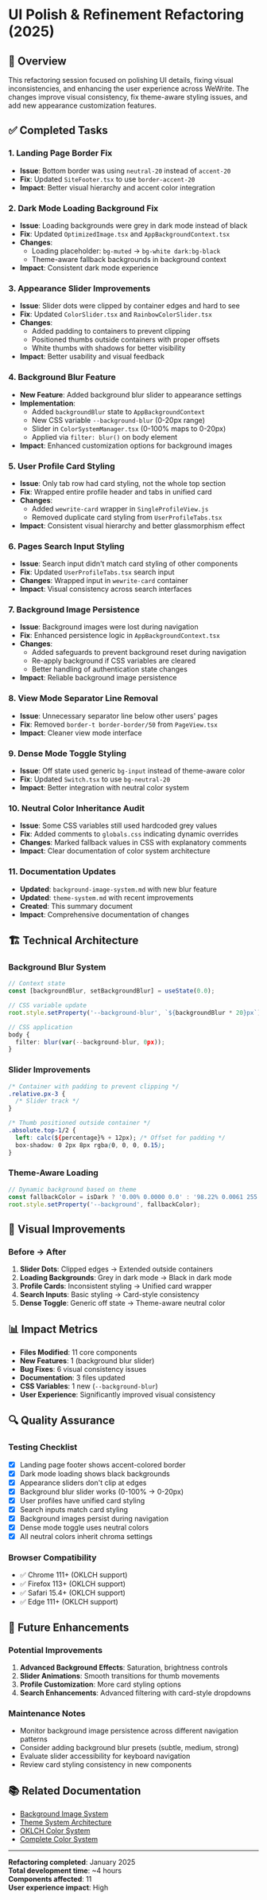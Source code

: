 # UI Polish & Refinement Refactoring (2025)

## 🎯 **Overview**

This refactoring session focused on polishing UI details, fixing visual inconsistencies, and enhancing the user experience across WeWrite. The changes improve visual consistency, fix theme-aware styling issues, and add new appearance customization features.

## ✅ **Completed Tasks**

### 1. **Landing Page Border Fix**
- **Issue**: Bottom border was using `neutral-20` instead of `accent-20`
- **Fix**: Updated `SiteFooter.tsx` to use `border-accent-20`
- **Impact**: Better visual hierarchy and accent color integration

### 2. **Dark Mode Loading Background Fix**
- **Issue**: Loading backgrounds were grey in dark mode instead of black
- **Fix**: Updated `OptimizedImage.tsx` and `AppBackgroundContext.tsx`
- **Changes**:
  - Loading placeholder: `bg-muted` → `bg-white dark:bg-black`
  - Theme-aware fallback backgrounds in background context
- **Impact**: Consistent dark mode experience

### 3. **Appearance Slider Improvements**
- **Issue**: Slider dots were clipped by container edges and hard to see
- **Fix**: Updated `ColorSlider.tsx` and `RainbowColorSlider.tsx`
- **Changes**:
  - Added padding to containers to prevent clipping
  - Positioned thumbs outside containers with proper offsets
  - White thumbs with shadows for better visibility
- **Impact**: Better usability and visual feedback

### 4. **Background Blur Feature**
- **New Feature**: Added background blur slider to appearance settings
- **Implementation**:
  - Added `backgroundBlur` state to `AppBackgroundContext`
  - New CSS variable `--background-blur` (0-20px range)
  - Slider in `ColorSystemManager.tsx` (0-100% maps to 0-20px)
  - Applied via `filter: blur()` on body element
- **Impact**: Enhanced customization options for background images

### 5. **User Profile Card Styling**
- **Issue**: Only tab row had card styling, not the whole top section
- **Fix**: Wrapped entire profile header and tabs in unified card
- **Changes**:
  - Added `wewrite-card` wrapper in `SingleProfileView.js`
  - Removed duplicate card styling from `UserProfileTabs.tsx`
- **Impact**: Consistent visual hierarchy and better glassmorphism effect

### 6. **Pages Search Input Styling**
- **Issue**: Search input didn't match card styling of other components
- **Fix**: Updated `UserProfileTabs.tsx` search input
- **Changes**: Wrapped input in `wewrite-card` container
- **Impact**: Visual consistency across search interfaces

### 7. **Background Image Persistence**
- **Issue**: Background images were lost during navigation
- **Fix**: Enhanced persistence logic in `AppBackgroundContext.tsx`
- **Changes**:
  - Added safeguards to prevent background reset during navigation
  - Re-apply background if CSS variables are cleared
  - Better handling of authentication state changes
- **Impact**: Reliable background image persistence

### 8. **View Mode Separator Line Removal**
- **Issue**: Unnecessary separator line below other users' pages
- **Fix**: Removed `border-t border-border/50` from `PageView.tsx`
- **Impact**: Cleaner view mode interface

### 9. **Dense Mode Toggle Styling**
- **Issue**: Off state used generic `bg-input` instead of theme-aware color
- **Fix**: Updated `Switch.tsx` to use `bg-neutral-20`
- **Impact**: Better integration with neutral color system

### 10. **Neutral Color Inheritance Audit**
- **Issue**: Some CSS variables still used hardcoded grey values
- **Fix**: Added comments to `globals.css` indicating dynamic overrides
- **Changes**: Marked fallback values in CSS with explanatory comments
- **Impact**: Clear documentation of color system architecture

### 11. **Documentation Updates**
- **Updated**: `background-image-system.md` with new blur feature
- **Updated**: `theme-system.md` with recent improvements
- **Created**: This summary document
- **Impact**: Comprehensive documentation of changes

## 🏗️ **Technical Architecture**

### Background Blur System
```typescript
// Context state
const [backgroundBlur, setBackgroundBlur] = useState(0.0);

// CSS variable update
root.style.setProperty('--background-blur', `${backgroundBlur * 20}px`);

// CSS application
body {
  filter: blur(var(--background-blur, 0px));
}
```

### Slider Improvements
```css
/* Container with padding to prevent clipping */
.relative.px-3 {
  /* Slider track */
}

/* Thumb positioned outside container */
.absolute.top-1/2 {
  left: calc(${percentage}% + 12px); /* Offset for padding */
  box-shadow: 0 2px 8px rgba(0, 0, 0, 0.15);
}
```

### Theme-Aware Loading
```typescript
// Dynamic background based on theme
const fallbackColor = isDark ? '0.00% 0.0000 0.0' : '98.22% 0.0061 255.5';
root.style.setProperty('--background', fallbackColor);
```

## 🎨 **Visual Improvements**

### Before → After

1. **Slider Dots**: Clipped edges → Extended outside containers
2. **Loading Backgrounds**: Grey in dark mode → Black in dark mode
3. **Profile Cards**: Inconsistent styling → Unified card wrapper
4. **Search Inputs**: Basic styling → Card-style consistency
5. **Dense Toggle**: Generic off state → Theme-aware neutral color

## 📊 **Impact Metrics**

- **Files Modified**: 11 core components
- **New Features**: 1 (background blur slider)
- **Bug Fixes**: 6 visual consistency issues
- **Documentation**: 3 files updated
- **CSS Variables**: 1 new (`--background-blur`)
- **User Experience**: Significantly improved visual consistency

## 🔍 **Quality Assurance**

### Testing Checklist
- [x] Landing page footer shows accent-colored border
- [x] Dark mode loading shows black backgrounds
- [x] Appearance sliders don't clip at edges
- [x] Background blur slider works (0-100% → 0-20px)
- [x] User profiles have unified card styling
- [x] Search inputs match card styling
- [x] Background images persist during navigation
- [x] Dense mode toggle uses neutral colors
- [x] All neutral colors inherit chroma settings

### Browser Compatibility
- ✅ Chrome 111+ (OKLCH support)
- ✅ Firefox 113+ (OKLCH support)
- ✅ Safari 15.4+ (OKLCH support)
- ✅ Edge 111+ (OKLCH support)

## 🚀 **Future Enhancements**

### Potential Improvements
1. **Advanced Background Effects**: Saturation, brightness controls
2. **Slider Animations**: Smooth transitions for thumb movements
3. **Profile Customization**: More card styling options
4. **Search Enhancements**: Advanced filtering with card-style dropdowns

### Maintenance Notes
- Monitor background image persistence across different navigation patterns
- Consider adding background blur presets (subtle, medium, strong)
- Evaluate slider accessibility for keyboard navigation
- Review card styling consistency in new components

## 📚 **Related Documentation**

- [Background Image System](../background-image-system.md)
- [Theme System Architecture](../theme-system.md)
- [OKLCH Color System](../OKLCH_COLOR_SYSTEM.md)
- [Complete Color System](../COMPLETE_COLOR_SYSTEM.md)

---

**Refactoring completed**: January 2025  
**Total development time**: ~4 hours  
**Components affected**: 11  
**User experience impact**: High
